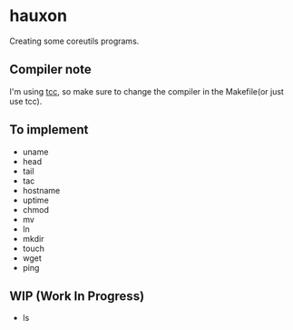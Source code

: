 # hauxon

Creating some coreutils programs.

## Compiler note

I'm using [tcc](https://bellard.org/tcc/), so make sure to change the compiler in the Makefile(or just use tcc).

## To implement

- uname
- head
- tail
- tac
- hostname
- uptime
- chmod
- mv
- ln
- mkdir
- touch
- wget
- ping

## WIP (Work In Progress)

- ls
